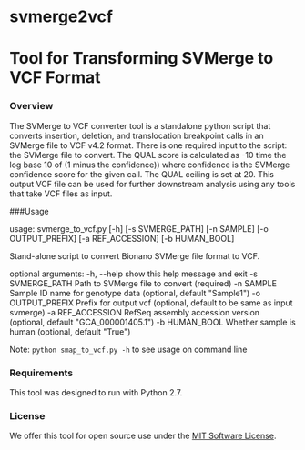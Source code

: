 # svmerge2vcf
# Tool for Transforming SVMerge to VCF Format

### Overview 
The SVMerge to VCF converter tool is a standalone python script that converts insertion, deletion, and translocation breakpoint calls in an SVMerge file to VCF v4.2 format. There is one required input to the script: the SVMerge file to convert. The QUAL score is calculated as -10 time the log base 10 of (1 minus the confidence)) where confidence is the SVMerge confidence score for the given call. The QUAL ceiling is set at 20. This output VCF file can be used for further downstream analysis using any tools that take VCF files as input.

###Usage

usage: svmerge_to_vcf.py [-h] [-s SVMERGE_PATH] [-n SAMPLE] [-o OUTPUT_PREFIX]
                         [-a REF_ACCESSION] [-b HUMAN_BOOL]

Stand-alone script to convert Bionano SVMerge file format to VCF.

optional arguments:
  -h, --help        show this help message and exit
  -s SVMERGE_PATH   Path to SVMerge file to convert (required)
  -n SAMPLE         Sample ID name for genotype data (optional, default
                    "Sample1")
  -o OUTPUT_PREFIX  Prefix for output vcf (optional, default to be same as
                    input svmerge)
  -a REF_ACCESSION  RefSeq assembly accession version (optional, default
                    "GCA_000001405.1")
  -b HUMAN_BOOL     Whether sample is human (optional, default "True")

Note:  `python smap_to_vcf.py -h` to see usage on command line

### Requirements
This tool was designed to run with Python 2.7.  

### License
We offer this tool for open source use under the [MIT Software License](https://opensource.org/licenses/MIT). 
